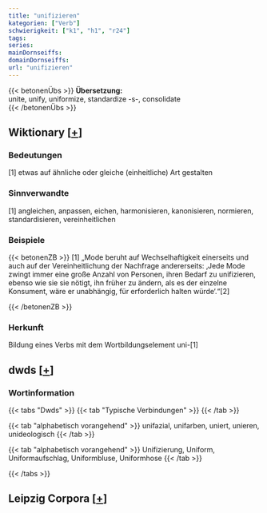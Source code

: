 ```yaml
---
title: "unifizieren"
kategorien: ["Verb"]
schwierigkeit: ["k1", "h1", "r24"]
tags:
series:
mainDornseiffs:
domainDornseiffs:
url: "unifizieren"
---
```


{{< betonenÜbs >}}
**Übersetzung:**  
unite, unify, uniformize, standardize -s-, consolidate  
{{< /betonenÜbs >}}

## Wiktionary [[+](https://de.wiktionary.org/wiki/unifizieren)]

### Bedeutungen
[1] etwas auf ähnliche oder gleiche (einheitliche) Art gestalten  

### Sinnverwandte
[1] angleichen, anpassen, eichen, harmonisieren, kanonisieren, normieren, standardisieren, vereinheitlichen  

### Beispiele
{{< betonenZB >}}
[1] „Mode beruht auf Wechselhaftigkeit einerseits und auch auf der Vereinheitlichung der Nachfrage andererseits: ‚Jede Mode zwingt immer eine große Anzahl von Personen, ihren Bedarf zu unifizieren, ebenso wie sie sie nötigt, ihn früher zu ändern, als es der einzelne Konsument, wäre er unabhängig, für erforderlich halten würde‘.“[2]  

{{< /betonenZB >}}
### Herkunft
Bildung eines Verbs mit dem Wortbildungselement uni-[1]  



## dwds [[+](https://www.dwds.de/wb/unifizieren)]

### Wortinformation
{{< tabs "Dwds" >}}
{{< tab "Typische Verbindungen" >}}
{{< /tab >}}

{{< tab "alphabetisch vorangehend" >}}
unifazial, unifarben, uniert, unieren, unideologisch
{{< /tab >}}

{{< tab "alphabetisch vorangehend" >}}
Unifizierung, Uniform, Uniformaufschlag, Uniformbluse, Uniformhose
{{< /tab >}}

{{< /tabs >}}

## Leipzig Corpora [[+](https://corpora.uni-leipzig.de/en/res?word=unifizieren&corpusId=deu_newscrawl-public_2018)]

